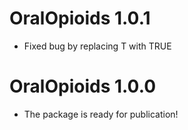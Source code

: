 # OralOpioids 1.0.1
* Fixed bug by replacing T with TRUE
# OralOpioids 1.0.0
* The package is ready for publication!